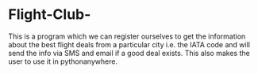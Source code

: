 # Flight-Club-
This is a program which we can register ourselves to get the information about the best flight deals from a particular city i.e. the IATA code and will send the info via SMS and email if a good deal exists.
This also makes the user to use it in pythonanywhere.
